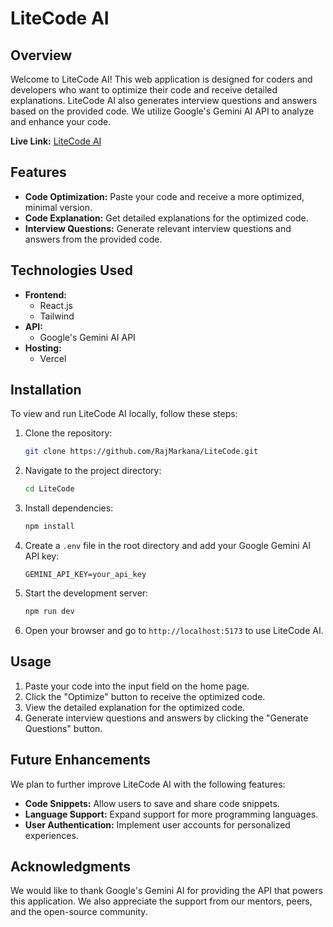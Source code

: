# LiteCode AI

## Overview

Welcome to LiteCode AI! This web application is designed for coders and developers who want to optimize their code and receive detailed explanations. LiteCode AI also generates interview questions and answers based on the provided code. We utilize Google's Gemini AI API to analyze and enhance your code.

**Live Link:** [LiteCode AI](https://litecode-ai.vercel.app/)

## Features

- **Code Optimization:** Paste your code and receive a more optimized, minimal version.
- **Code Explanation:** Get detailed explanations for the optimized code.
- **Interview Questions:** Generate relevant interview questions and answers from the provided code.

## Technologies Used

- **Frontend:**
  - React.js
  - Tailwind
- **API:**
  - Google's Gemini AI API
- **Hosting:**
  - Vercel

## Installation

To view and run LiteCode AI locally, follow these steps:

1. Clone the repository:
    ```bash
    git clone https://github.com/RajMarkana/LiteCode.git
    ```

2. Navigate to the project directory:
    ```bash
    cd LiteCode
    ```

3. Install dependencies:
    ```bash
    npm install
    ```

4. Create a `.env` file in the root directory and add your Google Gemini AI API key:
    ```env
    GEMINI_API_KEY=your_api_key
    ```

5. Start the development server:
    ```bash
    npm run dev
    ```

6. Open your browser and go to `http://localhost:5173` to use LiteCode AI.

## Usage

1. Paste your code into the input field on the home page.
2. Click the "Optimize" button to receive the optimized code.
3. View the detailed explanation for the optimized code.
4. Generate interview questions and answers by clicking the "Generate Questions" button.

## Future Enhancements

We plan to further improve LiteCode AI with the following features:

- **Code Snippets:** Allow users to save and share code snippets.
- **Language Support:** Expand support for more programming languages.
- **User Authentication:** Implement user accounts for personalized experiences.


## Acknowledgments

We would like to thank Google's Gemini AI for providing the API that powers this application. We also appreciate the support from our mentors, peers, and the open-source community.
